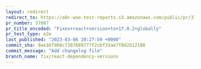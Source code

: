 ```yaml
---
layout: redirect
redirect_to: https://a8c-woo-test-reports.s3.amazonaws.com/public/pr/37087/e2e/index.html
pr_number: 37087
pr_title_encoded: "Fixes+react+version+to+17.0.2+globally"
pr_test_type: e2e
last_published: "2023-03-06 20:27:59 +0000"
commit_sha: 9ae16f908c7287689777f2cbf33ae7f8d2b12188
commit_message: "Add changelog file"
branch_name: fix/react-dependency-versions
---
```

